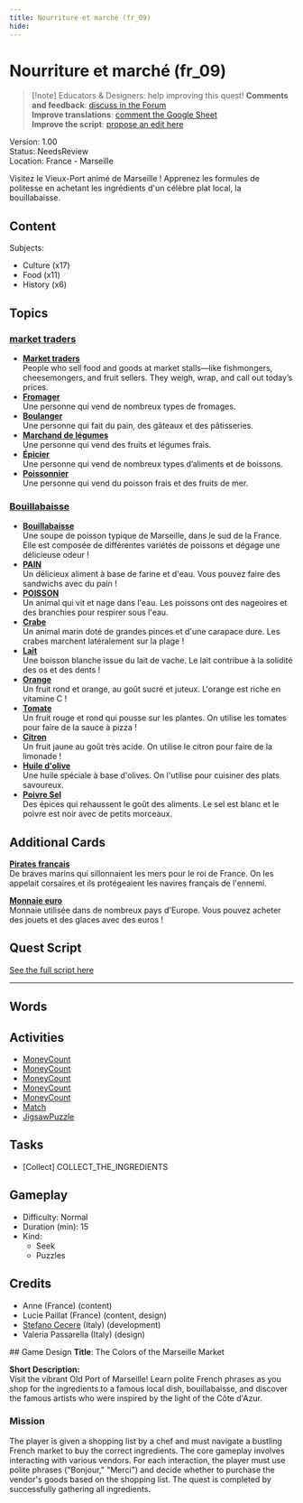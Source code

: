 ```yaml
---
title: Nourriture et marché (fr_09)
hide:
---
```


# Nourriture et marché (fr_09)
> [!note] Educators & Designers: help improving this quest!
> **Comments and feedback**: [discuss in the Forum](https://antura.discourse.group/t/fr-09-the-colors-of-the-marseille-market/28/1)  
> **Improve translations**: [comment the Google Sheet](https://docs.google.com/spreadsheets/d/1FPFOy8CHor5ArSg57xMuPAG7WM27-ecDOiU-OmtHgjw/edit?gid=1243903291#gid=1243903291)  
> **Improve the script**: [propose an edit here](https://github.com/vgwb/Antura/blob/main/Assets/_discover/_quests/FR_09%20Food%20&%20Market/FR_09%20Food%20&%20Market%20-%20Yarn%20Script.yarn)  

Version: 1.00  
Status: NeedsReview  
Location: France - Marseille

Visitez le Vieux-Port animé de Marseille ! Apprenez les formules de politesse en achetant les ingrédients d'un célèbre plat local, la bouillabaisse.

## Content
Subjects: 

  - Culture (x17)
  - Food (x11)
  - History (x6)

## Topics
### [market traders](../../topics/index.md#marketers)

  - **[Market traders](../../cards/index.md#market_traders)**  
    People who sell food and goods at market stalls—like fishmongers, cheesemongers, and fruit sellers. They weigh, wrap, and call out today’s prices.  
  - **[Fromager](../../cards/index.md#person_cheesemonger)**  
    Une personne qui vend de nombreux types de fromages.  
  - **[Boulanger](../../cards/index.md#person_baker)**  
    Une personne qui fait du pain, des gâteaux et des pâtisseries.  
  - **[Marchand de légumes](../../cards/index.md#person_greengrocer)**  
    Une personne qui vend des fruits et légumes frais.  
  - **[Épicier](../../cards/index.md#person_grocer)**  
    Une personne qui vend de nombreux types d’aliments et de boissons.  
  - **[Poissonnier](../../cards/index.md#person_fishmonger)**  
    Une personne qui vend du poisson frais et des fruits de mer.  
### [Bouillabaisse](../../topics/index.md#bouillabaisse)

  - **[Bouillabaisse](../../cards/index.md#bouillabaisse)**  
    Une soupe de poisson typique de Marseille, dans le sud de la France. Elle est composée de différentes variétés de poissons et dégage une délicieuse odeur !  
  - **[PAIN](../../cards/index.md#food_bread)**  
    Un délicieux aliment à base de farine et d'eau. Vous pouvez faire des sandwichs avec du pain !  
  - **[POISSON](../../cards/index.md#food_fish)**  
    Un animal qui vit et nage dans l'eau. Les poissons ont des nageoires et des branchies pour respirer sous l'eau.  
  - **[Crabe](../../cards/index.md#food_crab)**  
    Un animal marin doté de grandes pinces et d'une carapace dure. Les crabes marchent latéralement sur la plage !  
  - **[Lait](../../cards/index.md#food_milk)**  
    Une boisson blanche issue du lait de vache. Le lait contribue à la solidité des os et des dents !  
  - **[Orange](../../cards/index.md#food_orange)**  
    Un fruit rond et orange, au goût sucré et juteux. L'orange est riche en vitamine C !  
  - **[Tomate](../../cards/index.md#food_tomato)**  
    Un fruit rouge et rond qui pousse sur les plantes. On utilise les tomates pour faire de la sauce à pizza !  
  - **[Citron](../../cards/index.md#food_lemon)**  
    Un fruit jaune au goût très acide. On utilise le citron pour faire de la limonade !  
  - **[Huile d'olive](../../cards/index.md#food_olive_oil)**  
    Une huile spéciale à base d'olives. On l'utilise pour cuisiner des plats savoureux.  
  - **[Poivre Sel](../../cards/index.md#food_pepper_salt)**  
    Des épices qui rehaussent le goût des aliments. Le sel est blanc et le poivre est noir avec de petits morceaux.  

## Additional Cards
**[Pirates français](../../cards/index.md#pirates)**  
De braves marins qui sillonnaient les mers pour le roi de France. On les appelait corsaires et ils protégeaient les navires français de l'ennemi.  

**[Monnaie euro](../../cards/index.md#currency_euro)**  
Monnaie utilisée dans de nombreux pays d'Europe. Vous pouvez acheter des jouets et des glaces avec des euros !  

## Quest Script

[See the full script here](./fr_09-script.md)

---

## Words
## Activities
- [MoneyCount](../activities/index.md#MoneyCount)
- [MoneyCount](../activities/index.md#MoneyCount)
- [MoneyCount](../activities/index.md#MoneyCount)
- [MoneyCount](../activities/index.md#MoneyCount)
- [MoneyCount](../activities/index.md#MoneyCount)
- [Match](../activities/index.md#Match)
- [JigsawPuzzle](../activities/index.md#JigsawPuzzle)

## Tasks
- [Collect] COLLECT_THE_INGREDIENTS
## Gameplay
- Difficulty: Normal
- Duration (min): 15
- Kind:
  - Seek
  - Puzzles
## Credits
- Anne (France) (content)
- Lucie Paillat (France) (content, design)
- [Stefano Cecere](https://stefanocecere.com) (Italy) (development)
- Valeria Passarella (Italy) (design)

## Game Design
**Title**: The Colors of the Marseille Market

**Short Description:**  
Visit the vibrant Old Port of Marseille! Learn polite French phrases as you shop for the ingredients to a famous local dish, bouillabaisse, and discover the famous artists who were inspired by the light of the Côte d'Azur.

### Mission
The player is given a shopping list by a chef and must navigate a bustling French market to buy the correct ingredients. The core gameplay involves interacting with various vendors. For each interaction, the player must use polite phrases ("Bonjour," "Merci") and decide whether to purchase the vendor's goods based on the shopping list. The quest is completed by successfully gathering all ingredients.

